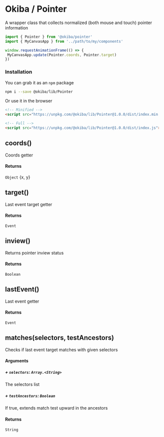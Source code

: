 

# Okiba / Pointer
A wrapper class that collects normalized (both mouse and touch) pointer information




```javascript
import { Pointer } from '@okiba/pointer'
import { MyCanvasApp } from '../path/to/my/components'

window.requestAnimationFrame(() => {
 MyCanvasApp.update(Pointer.coords, Pointer.target)
})
```



### Installation

You can grab it as an `npm` package
```bash
npm i --save @okiba/lib/Pointer
```

Or use it in the browser
```html
<!-- Minified -->
<script src="https://unpkg.com/@okiba/lib/Pointer@1.0.0/dist/index.min.js"></script>

<!-- Full -->
<script src="https://unpkg.com/@okiba/lib/Pointer@1.0.0/dist/index.js"></script>
```







## coords()


Coords getter







#### Returns

`Object` {x, y}
## target()


Last event target getter







#### Returns

`Event` 
## inview()


Returns pointer inview status







#### Returns

`Boolean` 
## lastEvent()


Last event getter







#### Returns

`Event` 
## matches(selectors, testAncestors)


Checks if last event target matches with given selectors







#### Arguments


##### + `selectors`: `Array.<String>`

The selectors list


##### + `testAncestors`: `Boolean`

If true, extends match test upward in the ancestors





#### Returns

`String` 